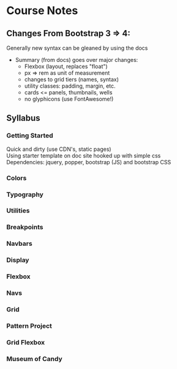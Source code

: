 # Course Notes
## Changes From Bootstrap 3 => 4:
Generally new syntax can be gleaned by using the docs
* Summary (from docs) goes over major changes:
    * Flexbox (layout, replaces "float")
    * px => rem as unit of measurement
    * changes to grid tiers (names, syntax)
    * utility classes: padding, margin, etc.
    * cards <= panels, thumbnails, wells
    * no glyphicons (use FontAwesome!)

## Syllabus
### Getting Started
Quick and dirty (use CDN's, static pages)\
Using starter template on doc site hooked up with simple css\
Dependencies: jquery, popper, bootstrap (JS) and bootstrap CSS
### Colors
### Typography
### Utilities
### Breakpoints
### Navbars
### Display
### Flexbox
### Navs
### Grid
### Pattern Project
### Grid Flexbox
### Museum of Candy